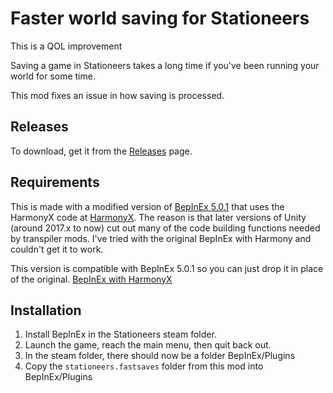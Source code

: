 # Faster world saving for Stationeers
This is a QOL improvement

Saving a game in Stationeers takes a long time if you've been running your world for some time.

This mod fixes an issue in how saving is processed.

## Releases

To download, get it from the [Releases](https://github.com/ICanHazCode/Stationeers.FasterSaving/releases) page.

## Requirements
This is made with a modified version of [BepInEx 5.0.1](https://github.com/BepInEx/BepInEx/releases) that uses the HarmonyX code at [HarmonyX](https://github.com/BepInEx/HarmonyX).
The reason is that later versions of Unity (around 2017.x to now) cut out many of the code building functions needed by transpiler mods.
I've tried with the original BepInEx with Harmony and couldn't get it to work.

This version is compatible with BepInEx 5.0.1 so you can just drop it in place of the original.
[BepInEx with HarmonyX](https://github.com/ICanHazCode/BepInEx/releases)

## Installation
1. Install BepInEx in the Stationeers steam folder.
2. Launch the game, reach the main menu, then quit back out.
3. In the steam folder, there should now be a folder BepInEx/Plugins
4. Copy the `stationeers.fastsaves` folder from this mod into BepInEx/Plugins
